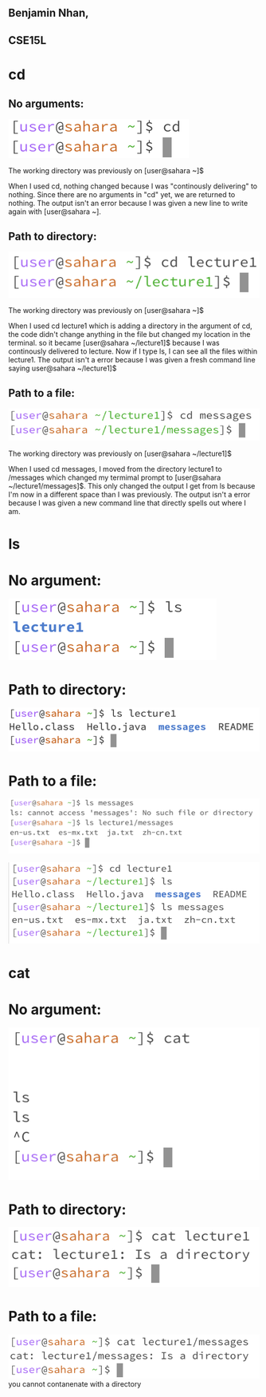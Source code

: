 ## Benjamin Nhan, 
## CSE15L

# **cd**

## No arguments:

![Image](cd1.png)

The working directory was previously on [user@sahara ~]$

When I used cd, nothing changed because I was "continously delivering" to nothing.
Since there are no arguments in "cd" yet, we are returned to nothing.
The output isn't an error because I was given a new line to write again with [user@sahara ~].

## Path to directory:

![Image](cd2.png)

The working directory was previously on [user@sahara ~]$

When I used cd lecture1 which is adding a directory in the argument of cd, the code didn't change anything in the file but changed my location in the terminal. so it became [user@sahara ~/lecture1]$ because I was continously delivered to lecture. Now if I type ls, I can see all the files within lecture1.
The output isn't a error because I was given a fresh command line saying user@sahara ~/lecture1]$

## Path to a file:

![Image](cd3.png)

The working directory was previously on [user@sahara ~/lecture1]$

When I used cd messages, I moved from the directory lecture1 to /messages which changed my termimal prompt to [user@sahara ~/lecture1/messages]$. This only changed the output I get from ls because I'm now in a different space than I was previously.
The output isn't a error because I was given a new command line that directly spells out where I am.



# **ls**

# No argument:

![Image](ls1.png)

# Path to directory:

![Image](ls2.png)

# Path to a file:

![Image](ls3.png)

![Image](ls3.5.png)


# **cat**

# No argument:

![Image](cat1.png)

# Path to directory:

![Image](cat2.png)

# Path to a file:

![Image](cat3.png)
you cannot contanenate with a directory 
